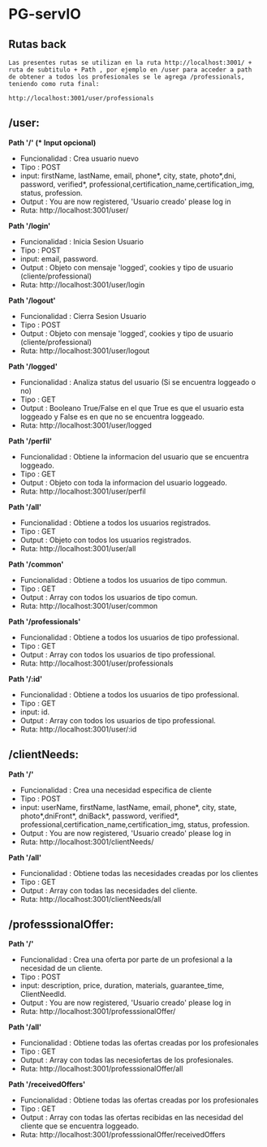 # PG-servIO


## Rutas back
    Las presentes rutas se utilizan en la ruta http://localhost:3001/ + ruta de subtitulo + Path , por ejemplo en /user para acceder a path 
    de obtener a todos los profesionales se le agrega /professionals, 
    teniendo como ruta final:

    http://localhost:3001/user/professionals


## /user:

__Path '/'__  __(* Input opcional)__
- Funcionalidad : Crea usuario nuevo
- Tipo : POST
- input:  firstName, lastName, email, phone*, city, state, photo*,dni, password, verified*, professional,certification_name,certification_img, status, profession. 
- Output : You are now registered, 'Usuario creado' please log in
- Ruta: http://localhost:3001/user/

__Path '/login'__  
- Funcionalidad : Inicia Sesion Usuario
- Tipo : POST
- input: email, password.
- Output : Objeto con mensaje 'logged', cookies y tipo de usuario (cliente/professional)
- Ruta: http://localhost:3001/user/login

__Path '/logout'__  
- Funcionalidad : Cierra Sesion Usuario
- Tipo : POST
- Output : Objeto con mensaje 'logged', cookies y tipo de usuario (cliente/professional)
- Ruta: http://localhost:3001/user/logout

__Path '/logged'__  
- Funcionalidad : Analiza status del usuario (Si se encuentra loggeado o no)
- Tipo : GET
- Output : Booleano True/False en el que True es que el usuario esta loggeado y False es en que no se encuentra loggeado.
- Ruta: http://localhost:3001/user/logged

__Path '/perfil'__  
- Funcionalidad : Obtiene la informacion del usuario que se encuentra loggeado.
- Tipo : GET
- Output : Objeto con toda la informacion del usuario loggeado.
- Ruta: http://localhost:3001/user/perfil

__Path '/all'__  
- Funcionalidad : Obtiene a todos los usuarios registrados.
- Tipo : GET
- Output : Objeto con todos los usuarios registrados.
- Ruta: http://localhost:3001/user/all

__Path '/common'__  
- Funcionalidad : Obtiene a todos los usuarios de tipo commun.
- Tipo : GET
- Output : Array con todos los usuarios de tipo comun.
- Ruta: http://localhost:3001/user/common

__Path '/professionals'__  
- Funcionalidad : Obtiene a todos los usuarios de tipo professional.
- Tipo : GET
- Output : Array con todos los usuarios de tipo professional.
- Ruta: http://localhost:3001/user/professionals

__Path '/:id'__  
- Funcionalidad : Obtiene a todos los usuarios de tipo professional.
- Tipo : GET
- input: id.
- Output : Array con todos los usuarios de tipo professional.
- Ruta: http://localhost:3001/user/:id

## /clientNeeds:

__Path '/'__  
- Funcionalidad : Crea una necesidad especifica de cliente
- Tipo : POST
- input: userName, firstName, lastName, email, phone*, city, state, photo*,dniFront*, dniBack*, password, verified*, professional,certification_name,certification_img, status, profession. 
- Output : You are now registered, 'Usuario creado' please log in
- Ruta: http://localhost:3001/clientNeeds/

__Path '/all'__  
- Funcionalidad : Obtiene todas las necesidades creadas por los clientes
- Tipo : GET
- Output : Array con todas las necesidades del cliente.
- Ruta: http://localhost:3001/clientNeeds/all

## /professsionalOffer:

__Path '/'__  
- Funcionalidad : Crea una oferta por parte de un profesional a la necesidad de un cliente.
- Tipo : POST
- input: description, price, duration, materials, guarantee_time, ClientNeedId. 
- Output : You are now registered, 'Usuario creado' please log in
- Ruta: http://localhost:3001/professsionalOffer/

__Path '/all'__  
- Funcionalidad : Obtiene todas las ofertas creadas por los profesionales
- Tipo : GET
- Output : Array con todas las necesiofertas de los profesionales.
- Ruta: http://localhost:3001/professsionalOffer/all

__Path '/receivedOffers'__  
- Funcionalidad : Obtiene todas las ofertas creadas por los profesionales
- Tipo : GET
- Output : Array con todas las ofertas recibidas en las necesidad del cliente que se encuentra loggeado.
- Ruta: http://localhost:3001/professsionalOffer/receivedOffers